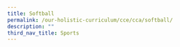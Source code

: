 ```yaml
---
title: Softball
permalink: /our-holistic-curriculum/cce/cca/softball/
description: ""
third_nav_title: Sports
---
```

